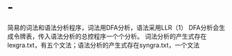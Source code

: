 # -
简易的词法和语法分析程序，词法用DFA分析，语法采用LLR（1）
DFA分析会生成令牌表，传入语法分析的总控程序一个个分析。
词法分析的产生式存在lexgra.txt，有五个文法；语法分析的产生式存在syngra.txt，一个文法

